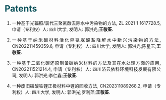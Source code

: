 ﻿# <font color=#0A535C>Patents</font>
<ol>

<li><p style="text-align:justify; text-justify:inter-ideograph;">一种基于光辐照/氯代三聚氰酸去除水中污染物的方法, ZL 2021 1 1617728.5, 申请（专利权）人: 四川大学, 发明人: 郭洪光;<b>王敬荃</b>.</p></li> 

<li><p style="text-align:justify; text-justify:inter-ideograph;">一种基于纳米碳材料活化异氰脲酸盐降解水中新兴污染物的方法, CN202211459359.6, 申请（专利权）人: 四川大学, 发明人: 郭洪光;陈星玉;<b>王敬荃</b>.</p></li> 

<li><p style="text-align:justify; text-justify:inter-ideograph;">一种基于二氧化碳还原制备碳纳米材料的方法及其在水处理方面的应用, CN202211521214.4, 申请（专利权）人: 四川济云依科环境科技发展有限公司, 发明人: 郭洪光;李仁鑫;<b>王敬荃</b>.</p></li> 

<li><p style="text-align:justify; text-justify:inter-ideograph;">一种废旧磷酸铁锂正极材料中锂的回收方法, CN202311089268.2, 申请（专利权）人: 四川大学, 发明人: 郭洪光;罗利萍;<b>王敬荃</b>.</p></li> 


</ol>
